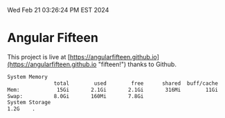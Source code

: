 Wed Feb 21 03:26:24 PM EST 2024

# Angular Fifteen


This project is live at [https://angularfifteen.github.io](https://angularfifteen.github.io "fifteen!") thanks to Github.

```bash
System Memory
               total        used        free      shared  buff/cache   available
Mem:            15Gi       2.1Gi       2.1Gi       316Mi        11Gi        13Gi
Swap:          8.0Gi       160Mi       7.8Gi
System Storage
1.2G	.
```

